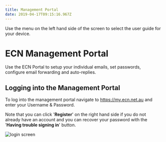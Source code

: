 ```yaml
---
title: Management Portal
date: 2019-04-17T09:15:16.967Z
---
```

Use the menu on the left hand side of the screen to select the user guide for your device.

# ECN Management Portal

Use the ECN Portal to setup your individual emails, set passwords, configure email forwarding and auto-replies.

## Logging into the Management Portal

To log into the management portal navigate to <https://my.ecn.net.au> and enter your Username & Password.

Note that you can click '**Register**' on the right hand side if you do not already have an account and you can recover your password with the '**Having trouble signing in**' button.

![login screen](/images/screen-shot-2019-04-15-at-2.49.17-pm.png)

